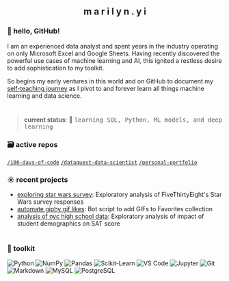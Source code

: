 <br>
<h2 align="center">m a r i l y n . y i</h2>

### 👋 hello, GitHub!

I am an experienced data analyst and spent years in the industry operating on only Microsoft Excel and Google Sheets. Having recently discovered the powerful use cases of machine learning and AI, this ignited a restless desire to add sophistication to my toolkit.

So begins my early ventures in this world and on GitHub to document my [self-teaching journey](https://github.com/marilynyi/self-study-ml-roadmap) as I pivot to and forever learn all things machine learning and data science.

#

>**current status**: 🌱 <samp>learning SQL, Python, ML models, and deep learning</samp>

### 🗃️ active repos
[`/100-days-of-code`](https://github.com/marilynyi/100-days-of-code-python) [`/dataquest-data-scientist`](https://github.com/marilynyi/dataquest-data-scientist) [`/personal-portfolio`](https://github.com/marilynyi/personal-portfolio)

### ☀️ recent projects

- [exploring star wars survey](https://github.com/marilynyi/dataquest-data-scientist/blob/main/09_exploring_star_wars_survey/exploring_fivethirtyeight_star_wars_survey.ipynb): Exploratory analysis of FiveThirtyEight's Star Wars survey responses
- [automate giphy gif likes](https://github.com/marilynyi/100-days-of-code-python/tree/main/days-41-50/day-50/automate-giphy-gif-likes/): Bot script to add GIFs to Favorites collection
- [analysis of nyc high school data](https://github.com/marilynyi/dataquest-data-scientist/blob/main/08_analyzing_nyc_high_school_data/analyzing_nyc_high_school_data.ipynb): Exploratory analysis of impact of student demographics on SAT score

#

### 🧰 toolkit

![Python](https://img.shields.io/badge/python-ECF8F9?style=flat&logo=python&logoColor=001C30)
![NumPy](https://img.shields.io/badge/numpy-ECF8F9?style=flat&logo=numpy&logoColor=001C30)
![Pandas](https://img.shields.io/badge/pandas-ECF8F9?style=flat&logo=pandas&logoColor=001C30)
![Scikit-Learn](https://img.shields.io/badge/scikit--learn-ECF8F9?style=flat&logo=scikitlearn&logoColor=001C30)
![VS Code](https://img.shields.io/badge/vs_code-FAF0D7?style=flat&logo=visualstudiocode&logoColor=001C30)
![Jupyter](https://img.shields.io/badge/jupyter-FAF0D7?style=flat&logo=jupyter&logoColor=001C30)
![Git](https://img.shields.io/badge/git-FAF0D7?style=flat&logo=git&logoColor=001C30)
![Markdown](https://img.shields.io/badge/markdown-F5F5F5?style=flat&logo=markdown&logoColor=001C30)
![MySQL](https://img.shields.io/badge/mysql-F5F5F5?style=flat&logo=mysql&logoColor=001C30)
![PostgreSQL](https://img.shields.io/badge/postgresql-F5F5F5?style=flat&logo=postgresql&logoColor=001C30)

#




  



